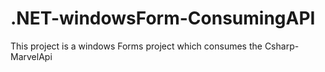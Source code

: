 # .NET-windowsForm-ConsumingAPI
This project is a windows Forms project which consumes the Csharp-MarvelApi 
